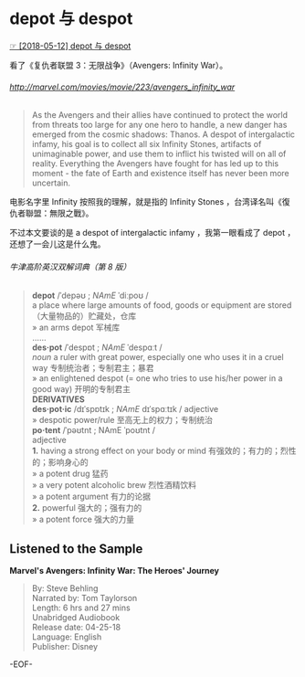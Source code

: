 # depot 与 despot  
[☞ [2018-05-12] depot 与 despot ](https://mp.weixin.qq.com/s/zVjJQveMIq-UsHYxCQayUg)    
  
看了《复仇者联盟 3：无限战争》（Avengers: Infinity War）。  
  
###### http://marvel.com/movies/movie/223/avengers_infinity_war  
>As the Avengers and their allies have continued to protect the world from threats too large for any one hero to handle, a new danger has emerged from the cosmic shadows: Thanos. A despot of intergalactic infamy, his goal is to collect all six Infinity Stones, artifacts of unimaginable power, and use them to inflict his twisted will on all of reality. Everything the Avengers have fought for has led up to this moment - the fate of Earth and existence itself has never been more uncertain.  
  
电影名字里 Infinity 按照我的理解，就是指的 Infinity Stones ，台湾译名叫《復仇者聯盟：無限之戰》。  
  
不过本文要谈的是 a despot of intergalactic infamy ，我第一眼看成了 depot ，还想了一会儿这是什么鬼。  
  
###### 牛津高阶英汉双解词典（第 8 版）  
>**depot** /ˈdepəʊ ; *NAmE* ˈdiːpoʊ /  
a place where large amounts of food, goods or equipment are stored（大量物品的）贮藏处，仓库  
» an arms depot 军械库  
……  
**des·pot** /ˈdespɒt ; *NAmE* ˈdespɑːt /  
*noun* a ruler with great power, especially one who uses it in a cruel way 专制统治者；专制君主；暴君  
»  an enlightened despot (= one who tries to use his/her power in a good way) 开明的专制君主  
**DERIVATIVES**  
**des·pot·ic** /dɪˈspɒtɪk ; *NAmE* dɪˈspɑːtɪk / adjective  
» despotic power/rule 至高无上的权力；专制统治  
**po·tent** /ˈpəʊtnt ; NAmE ˈpoʊtnt /  
adjective  
**1.** having a strong effect on your body or mind 有强效的；有力的；烈性的；影响身心的  
» a potent drug 猛药  
» a very potent alcoholic brew 烈性酒精饮料  
» a potent argument 有力的论据  
**2.** powerful 强大的；强有力的  
» a potent force 强大的力量  
  
  
## Listened to the Sample  
**Marvel's Avengers: Infinity War: The Heroes' Journey**  
>By: Steve Behling  
Narrated by: Tom Taylorson  
Length: 6 hrs and 27 mins  
Unabridged Audiobook  
Release date: 04-25-18  
Language: English  
Publisher: Disney  
  
-EOF-  
